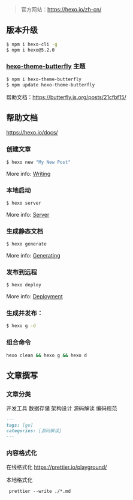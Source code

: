 
> 官方网站：https://hexo.io/zh-cn/

## 版本升级
```bash
$ npm i hexo-cli -g
$ npm i hexo@5.2.0
```

### [hexo-theme-butterfly](https://github.com/jerryc127/hexo-theme-butterfly) 主题

```bash
$ npm i hexo-theme-butterfly
$ npm update hexo-theme-butterfly
```

帮助文档：https://butterfly.js.org/posts/21cfbf15/

## 帮助文档

https://hexo.io/docs/

### 创建文章

``` bash
$ hexo new "My New Post"
```

More info: [Writing](https://hexo.io/docs/writing.html)

### 本地启动

``` bash
$ hexo server
```

More info: [Server](https://hexo.io/docs/server.html)

###  生成静态文档

``` bash
$ hexo generate
```

More info: [Generating](https://hexo.io/docs/generating.html)

### 发布到远程

``` bash
$ hexo deploy
```

More info: [Deployment](https://hexo.io/docs/one-command-deployment.html)

### 生成并发布：
``` bash
$ hexo g -d
```

### 组合命令
``` bash
hexo clean && hexo g && hexo d
```



## 文章撰写



### 文章分类
开发工具 
数据存储 
架构设计 
源码解读 
编码规范 

```markdown
---
tags: [go]   
categories: [源码解读]
---
```
### 内容格式化
在线格式化
https://prettier.io/playground/

本地格式化
```
 prettier --write ./*.md
```
